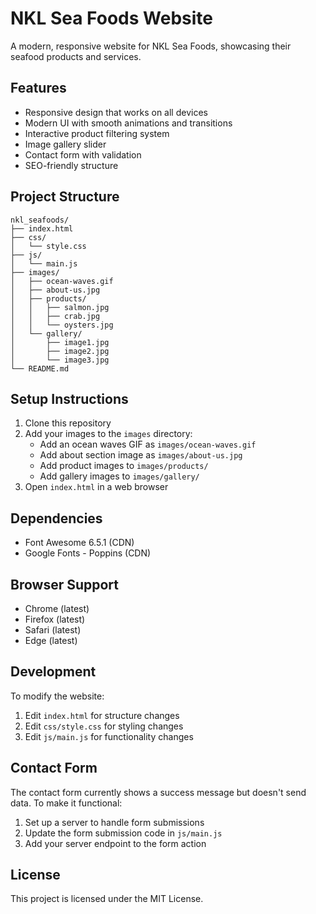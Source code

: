 # NKL Sea Foods Website

A modern, responsive website for NKL Sea Foods, showcasing their seafood products and services.

## Features

- Responsive design that works on all devices
- Modern UI with smooth animations and transitions
- Interactive product filtering system
- Image gallery slider
- Contact form with validation
- SEO-friendly structure

## Project Structure

```
nkl_seafoods/
├── index.html
├── css/
│   └── style.css
├── js/
│   └── main.js
├── images/
│   ├── ocean-waves.gif
│   ├── about-us.jpg
│   ├── products/
│   │   ├── salmon.jpg
│   │   ├── crab.jpg
│   │   └── oysters.jpg
│   └── gallery/
│       ├── image1.jpg
│       ├── image2.jpg
│       └── image3.jpg
└── README.md
```

## Setup Instructions

1. Clone this repository
2. Add your images to the `images` directory:
   - Add an ocean waves GIF as `images/ocean-waves.gif`
   - Add about section image as `images/about-us.jpg`
   - Add product images to `images/products/`
   - Add gallery images to `images/gallery/`
3. Open `index.html` in a web browser

## Dependencies

- Font Awesome 6.5.1 (CDN)
- Google Fonts - Poppins (CDN)

## Browser Support

- Chrome (latest)
- Firefox (latest)
- Safari (latest)
- Edge (latest)

## Development

To modify the website:

1. Edit `index.html` for structure changes
2. Edit `css/style.css` for styling changes
3. Edit `js/main.js` for functionality changes

## Contact Form

The contact form currently shows a success message but doesn't send data. To make it functional:

1. Set up a server to handle form submissions
2. Update the form submission code in `js/main.js`
3. Add your server endpoint to the form action

## License

This project is licensed under the MIT License. 